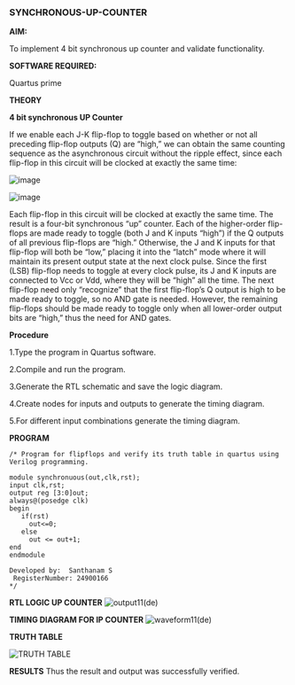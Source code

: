 ### SYNCHRONOUS-UP-COUNTER

**AIM:**

To implement 4 bit synchronous up counter and validate functionality.

**SOFTWARE REQUIRED:**

Quartus prime

**THEORY**

**4 bit synchronous UP Counter**

If we enable each J-K flip-flop to toggle based on whether or not all preceding flip-flop outputs (Q) are “high,” we can obtain the same counting sequence as the asynchronous circuit without the ripple effect, since each flip-flop in this circuit will be clocked at exactly the same time:

![image](https://github.com/naavaneetha/SYNCHRONOUS-UP-COUNTER/assets/154305477/d5db3fa0-e413-404c-b80e-b2f39d82e7e8)


![image](https://github.com/naavaneetha/SYNCHRONOUS-UP-COUNTER/assets/154305477/52cb61eb-d04b-442d-810c-31185a68410b)

Each flip-flop in this circuit will be clocked at exactly the same time.
The result is a four-bit synchronous “up” counter. Each of the higher-order flip-flops are made ready to toggle (both J and K inputs “high”) if the Q outputs of all previous flip-flops are “high.”
Otherwise, the J and K inputs for that flip-flop will both be “low,” placing it into the “latch” mode where it will maintain its present output state at the next clock pulse.
Since the first (LSB) flip-flop needs to toggle at every clock pulse, its J and K inputs are connected to Vcc or Vdd, where they will be “high” all the time.
The next flip-flop need only “recognize” that the first flip-flop’s Q output is high to be made ready to toggle, so no AND gate is needed.
However, the remaining flip-flops should be made ready to toggle only when all lower-order output bits are “high,” thus the need for AND gates.

**Procedure**


1.Type the program in Quartus software.

2.Compile and run the program.

3.Generate the RTL schematic and save the logic diagram.

4.Create nodes for inputs and outputs to generate the timing diagram.

5.For different input combinations generate the timing diagram.

**PROGRAM**
```
/* Program for flipflops and verify its truth table in quartus using Verilog programming.

module synchronuous(out,clk,rst);
input clk,rst;
output reg [3:0]out;
always@(posedge clk)
begin
   if(rst)
     out<=0;
   else 
     out <= out+1;
end
endmodule

Developed by:  Santhanam S
 RegisterNumber: 24900166
*/

```

**RTL LOGIC UP COUNTER**
![output11(de)](https://github.com/user-attachments/assets/30ad5357-4619-425d-abbf-bfe68280a2d9)


**TIMING DIAGRAM FOR IP COUNTER**
![waveform11(de)](https://github.com/user-attachments/assets/03c8a6eb-f9c2-48e2-b013-2a4efe05cb18)

**TRUTH TABLE**

![TRUTH TABLE](https://github.com/user-attachments/assets/eb67aec3-22cf-4612-a4e7-2760638b7165)


**RESULTS**
Thus the result and output was successfully verified.

